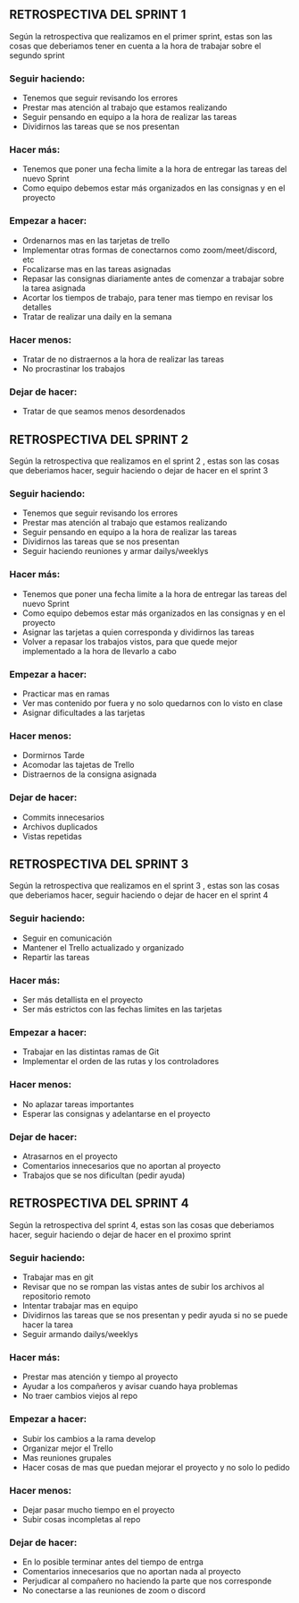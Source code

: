 <h2>RETROSPECTIVA DEL SPRINT 1</h2>

<p>Según la retrospectiva que realizamos en el primer sprint, estas son las cosas que deberiamos tener en cuenta a la hora de trabajar sobre el segundo sprint</p>

<h3>Seguir haciendo:</h3>
<ul>
    <li>Tenemos que seguir revisando los errores</li>
    <li>Prestar mas atención al trabajo que estamos realizando</li>
    <li>Seguir pensando en equipo a la hora de realizar las tareas</li>
    <li>Dividirnos las tareas que se nos presentan</li>
</ul>

<h3>Hacer más:</h3>
<ul>
    <li>Tenemos que poner una fecha limite a la hora de entregar las tareas del nuevo Sprint</li>
    <li>Como equipo debemos estar más organizados en las consignas y en el proyecto</li>
</ul>

<h3>Empezar a hacer:</h3>
<ul>
    <li>Ordenarnos mas en las tarjetas de trello</li>
    <li>Implementar otras formas de conectarnos como zoom/meet/discord, etc</li>
    <li>Focalizarse mas en las tareas asignadas</li>
    <li>Repasar las consignas diariamente antes de comenzar a trabajar sobre la tarea asignada</li>
    <li>Acortar los tiempos de trabajo, para tener mas tiempo en revisar los detalles</li>
    <li>Tratar de realizar una daily en la semana</li>
</ul>

<h3>Hacer menos:</h3>
<ul>
    <li>Tratar de no distraernos a la hora de realizar las tareas</li>
    <li>No procrastinar los trabajos</li>
</ul>

<h3>Dejar de hacer:</h3>
<ul>
    <li>Tratar de que seamos menos desordenados</li>
</ul>


<h2>RETROSPECTIVA DEL SPRINT 2</h2>

<p>Según la retrospectiva que realizamos en el sprint 2 , estas son las cosas que deberiamos hacer, seguir haciendo o dejar de hacer en el sprint 3</p>

<h3>Seguir haciendo:</h3>
<ul>
    <li>Tenemos que seguir revisando los errores</li>
    <li>Prestar mas atención al trabajo que estamos realizando</li>
    <li>Seguir pensando en equipo a la hora de realizar las tareas</li>
    <li>Dividirnos las tareas que se nos presentan</li>
    <li>Seguir haciendo reuniones y armar dailys/weeklys</li>
</ul>

<h3>Hacer más:</h3>
<ul>
    <li>Tenemos que poner una fecha limite a la hora de entregar las tareas del nuevo Sprint</li>
    <li>Como equipo debemos estar más organizados en las consignas y en el proyecto</li>
    <li>Asignar las tarjetas a quien corresponda y dividirnos las tareas</li>
    <li>Volver a repasar los trabajos vistos, para que quede mejor implementado a la hora de llevarlo a cabo</li>
</ul>

<h3>Empezar a hacer:</h3>
<ul>
    <li>Practicar mas en ramas</li>
    <li>Ver mas contenido por fuera y no solo quedarnos con lo visto en clase</li>
    <li>Asignar dificultades a las tarjetas</li>
</ul>

<h3>Hacer menos:</h3>
<ul>
    <li>Dormirnos Tarde</li>
    <li>Acomodar las tajetas de Trello</li>
    <li>Distraernos de la consigna asignada</li>
</ul>

<h3>Dejar de hacer:</h3>
<ul>
    <li>Commits innecesarios</li>
    <li>Archivos duplicados</li>
    <li>Vistas repetidas</li>
</ul>

<h2>RETROSPECTIVA DEL SPRINT 3</h2>

<p>Según la retrospectiva que realizamos en el sprint 3 , estas son las cosas que deberiamos hacer, seguir haciendo o dejar de hacer en el sprint 4</p>

<h3>Seguir haciendo:</h3>
<ul>
    <li>Seguir en comunicación</li>
    <li>Mantener el Trello actualizado y organizado</li>
    <li>Repartir las tareas</li>
</ul>

<h3>Hacer más:</h3>
<ul>
    <li>Ser más detallista en el proyecto</li>
    <li>Ser más estrictos con las fechas limites en las tarjetas</li>
</ul>

<h3>Empezar a hacer:</h3>
<ul>
    <li>Trabajar en las distintas ramas de Git</li>
    <li>Implementar el orden de las rutas y los controladores</li>
</ul>

<h3>Hacer menos:</h3>
<ul>
    <li>No aplazar tareas importantes</li>
    <li>Esperar las consignas y adelantarse en el proyecto</li>
</ul>

<h3>Dejar de hacer:</h3>
<ul>
    <li>Atrasarnos en el proyecto</li>
    <li>Comentarios innecesarios que no aportan al proyecto</li>
    <li>Trabajos que se nos dificultan (pedir ayuda)</li>
</ul>

<h2>RETROSPECTIVA DEL SPRINT 4</h2>

<p>Según la retrospectiva del sprint 4, estas son las cosas que deberiamos hacer, seguir haciendo o dejar de hacer en el proximo sprint</p>

<h3>Seguir haciendo:</h3>
<ul>
    <li>Trabajar mas en git</li>
    <li>Revisar que no se rompan las vistas antes de subir los archivos al repositorio remoto</li>
    <li>Intentar trabajar mas en equipo</li>
    <li>Dividirnos las tareas que se nos presentan y pedir ayuda si no se puede hacer la tarea</li>
    <li>Seguir armando dailys/weeklys</li>
</ul>

<h3>Hacer más:</h3>
<ul>
    <li>Prestar mas atención y tiempo al proyecto</li>
    <li>Ayudar a los compañeros y avisar cuando haya problemas</li>
    <li>No traer cambios viejos al repo</li>
</ul>

<h3>Empezar a hacer:</h3>
<ul>
    <li>Subir los cambios a la rama develop</li>
    <li>Organizar mejor el Trello</li>
    <li>Mas reuniones grupales</li>
    <li>Hacer cosas de mas que puedan mejorar el proyecto y no solo lo pedido</li>
</ul>

<h3>Hacer menos:</h3>
<ul>
    <li>Dejar pasar mucho tiempo en el proyecto</li>
    <li>Subir cosas incompletas al repo</li>
</ul>

<h3>Dejar de hacer:</h3>
<ul>
    <li>En lo posible terminar antes del tiempo de entrga</li>
    <li>Comentarios innecesarios que no aportan nada al proyecto</li>
    <li>Perjudicar al compañero no haciendo la parte que nos corresponde</li>
    <li>No conectarse a las reuniones de zoom o discord</li>
</ul>
